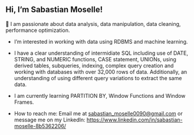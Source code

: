 ## Hi, I’m Sabastian Moselle!

:open_hands: I am passionate about data analysis, data manipulation, data cleaning, performance optimization.
- I’m interested in working with data using RDBMS and machine learning.
-  I have a clear understanding of intermidiate SQL including use of DATE, STRING, and NUMERIC functions, CASE statement, UNIONs,
using derived tables, subqueries, indexing, complex query creation and working with databases with over 32,000 rows of data.
Additionally, an understanding of using different query variations to extract the same data.
- I am currently learning PARTITION BY, Window Functions and Window Frames.

- How to reach me: Email me at sabastian_moselle0090@gmail.com or message me on my LinkedIn: https://www.linkedin.com/in/sabastian-moselle-8b5362206/

<!---
SabastianMoselle/SabastianMoselle is a ✨ special ✨ repository because its `README.md` (this file) appears on your GitHub profile.
You can click the Preview link to take a look at your changes.
--->
